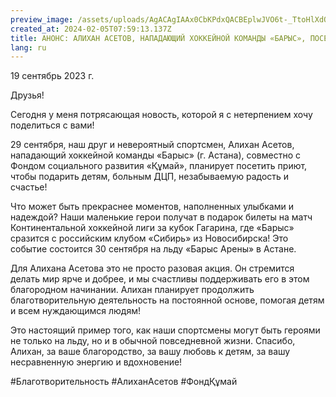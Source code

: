 ```yaml
---
preview_image: /assets/uploads/AgACAgIAAx0CbKPdxQACBEplwJVO6t-_TtoHlXdQfL8wyewIWAACNeIxG-qZCEoWE2JS5IUlMgEAAwIAA3kAAzQE
created_at: 2024-02-05T07:59:13.137Z
title: АНОНС: АЛИХАН АСЕТОВ, НАПАДАЮЩИЙ ХОККЕЙНОЙ КОМАНДЫ «БАРЫС», ПОСЕТИТ ПРИЮТ
lang: ru
---
```


19 сентябрь 2023 г.

Друзья!

Сегодня у меня потрясающая новость, которой я с нетерпением хочу поделиться с вами!

29 сентября, наш друг и невероятный спортсмен, Алихан Асетов, нападающий хоккейной команды «Барыс» (г. Астана), совместно с Фондом социального развития «Құмай», планирует посетить приют, чтобы подарить детям, больным ДЦП, незабываемую радость и счастье!
 
Что может быть прекраснее моментов, наполненных улыбками и надеждой? Наши маленькие герои получат в подарок билеты на матч Континентальной хоккейной лиги за кубок Гагарина, где «Барыс» сразится с российским клубом «Сибирь» из Новосибирска! Это событие состоится 30 сентября на льду «Барыс Арены» в Астане.

Для Алихана Асетова это не просто разовая акция. Он стремится делать мир ярче и добрее, и мы счастливы поддерживать его в этом благородном начинании. Алихан планирует продолжить благотворительную деятельность на постоянной основе, помогая детям и всем нуждающимся людям!

Это настоящий пример того, как наши спортсмены могут быть героями не только на льду, но и в обычной повседневной жизни. Спасибо, Алихан, за ваше благородство, за вашу любовь к детям, за вашу несравненную энергию и вдохновение!

#Благотворительность #АлиханАсетов #ФондҚұмай

